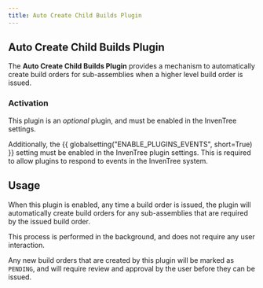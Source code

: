 ```yaml
---
title: Auto Create Child Builds Plugin
---
```


## Auto Create Child Builds Plugin

The **Auto Create Child Builds Plugin** provides a mechanism to automatically create build orders for sub-assemblies when a higher level build order is issued.

### Activation

This plugin is an *optional* plugin, and must be enabled in the InvenTree settings.

Additionally, the {{ globalsetting("ENABLE_PLUGINS_EVENTS", short=True) }} setting must be enabled in the InvenTree plugin settings. This is required to allow plugins to respond to events in the InvenTree system.

## Usage

When this plugin is enabled, any time a build order is issued, the plugin will automatically create build orders for any sub-assemblies that are required by the issued build order.

This process is performed in the background, and does not require any user interaction.

Any new build orders that are created by this plugin will be marked as `PENDING`, and will require review and approval by the user before they can be issued.
